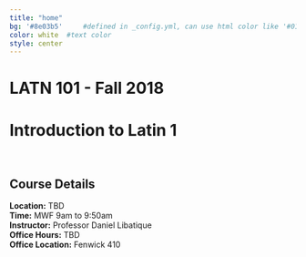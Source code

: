 ```yaml
---
title: "home"
bg: '#8e03b5'     #defined in _config.yml, can use html color like '#010101'
color: white  #text color
style: center
---
```


# LATN 101 - Fall 2018
# Introduction to Latin 1

<br />

## Course Details
**Location:** TBD  
**Time:** MWF 9am to 9:50am  
**Instructor:** Professor Daniel Libatique  
**Office Hours:** TBD  
**Office Location:** Fenwick 410
